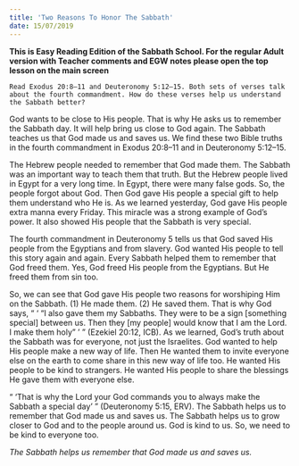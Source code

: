 ```yaml
---
title: 'Two Reasons To Honor The Sabbath'
date: 15/07/2019
---
```


**This is Easy Reading Edition of the Sabbath School. For the regular Adult version with Teacher comments and EGW notes please open the top lesson on the main screen**

`Read Exodus 20:8–11 and Deuteronomy 5:12–15. Both sets of verses talk about the fourth commandment. How do these verses help us understand the Sabbath better?`

God wants to be close to His people. That is why He asks us to remember the Sabbath day. It will help bring us close to God again. The Sabbath teaches us that God made us and saves us. We find these two Bible truths in the fourth commandment in Exodus 20:8–11 and in Deuteronomy 5:12–15.

The Hebrew people needed to remember that God made them. The Sabbath was an important way to teach them that truth. But the Hebrew people lived in Egypt for a very long time. In Egypt, there were many false gods. So, the people forgot about God. Then God gave His people a special gift to help them understand who He is. As we learned yesterday, God gave His people extra manna every Friday. This miracle was a strong example of God’s power. It also showed His people that the Sabbath is very special. 

The fourth commandment in Deuteronomy 5 tells us that God saved His people from the Egyptians and from slavery. God wanted His people to tell this story again and again. Every Sabbath helped them to remember that God freed them. Yes, God freed His people from the Egyptians. But He freed them from sin too.

So, we can see that God gave His people two reasons for worshiping Him on the Sabbath. (1) He made them. (2) He saved them. That is why God says, “ ‘ “I also gave them my Sabbaths. They were to be a sign [something special] between us. Then they [my people] would know that I am the Lord. I make them holy” ’ ” (Ezekiel 20:12, ICB). As we learned, God’s truth about the Sabbath was for everyone, not just the Israelites. God wanted to help His people make a new way of life. Then He wanted them to invite everyone else on the earth to come share in this new way of life too. He wanted His people to be kind to strangers. He wanted His people to share the blessings He gave them with everyone else. 

“ ‘That is why the Lord your God commands you to always make the Sabbath a special day’ ” (Deuteronomy 5:15, ERV). The Sabbath helps us to remember that God made us and saves us. The Sabbath helps us to grow closer to God and to the people around us. God is kind to us. So, we need to be kind to everyone too.

_The Sabbath helps us remember that God made us and saves us._